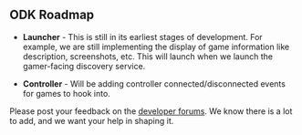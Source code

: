 ## ODK Roadmap

* **Launcher** - This is still in its earliest stages of development. For example, we are still implementing the display of game information like description, screenshots, etc. This will launch when we launch the gamer-facing discovery service.

* **Controller** - Will be adding controller connected/disconnected events for games to hook into.

Please post your feedback on the [developer forums](http://forums.ouya.tv). We know there is a lot to add, and we want your help in shaping it.
